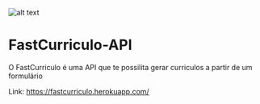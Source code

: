 ![alt text](https://github.com/oopaze/FastCurriculo-API/blob/master/app/static/Images/fastcurriculo-readme.png?raw=true)

# FastCurriculo-API

O FastCurriculo é uma API que te possilita gerar curriculos a partir de um formulário

Link: https://fastcurriculo.herokuapp.com/